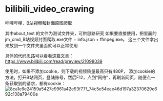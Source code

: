 # bilibili_video_crawing
哔哩哔哩，B站视频和封面原图爬取

其中about_test 的文件为测试文件夹，可供思路研究
如果要直接使用，把里面的jm_cmd_B站视频封面爬取.exe文件 + info.json + ffmpeg.exe，
这三个文件拿出来放到一个文件夹里面就可以正常使用

具体的代码思路可以看看这篇文章：
https://www.bilibili.com/read/preview/21098039

使用时，如果不添加cookie，则下载的视频质量最高只有480P，
添加cookie的方法，打开B站网页，登陆账号，然后F12，点到“网络”，再刷新网页，随便点一条获取到的请求，都有cookie：
![8ca1e6e24159a5427e9961a42e93f77f_74c5e54eae46d197a32370629e692c108a79400e](https://user-images.githubusercontent.com/66453249/211441821-2e0b58ce-8c15-4886-b3b6-068e3a75ebcb.png)
